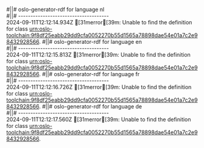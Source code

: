 #||# oslo-generator-rdf for language nl  
#||# -------------------------------------  
2024-09-11T12:12:14.934Z [31merror[39m: Unable to find the definition for class [urn:oslo-toolchain:9f8df25eabb29dd9cfa0052270b55d1565a78898dae54e01a7c2e98432928566](all-cultuurenjeugdinfrastructuur-voc.jsonld#L9083).
#||# oslo-generator-rdf for language en  
#||# -------------------------------------  
2024-09-11T12:12:15.813Z [31merror[39m: Unable to find the definition for class [urn:oslo-toolchain:9f8df25eabb29dd9cfa0052270b55d1565a78898dae54e01a7c2e98432928566](all-cultuurenjeugdinfrastructuur-voc.jsonld#L9083).
#||# oslo-generator-rdf for language fr  
#||# -------------------------------------  
2024-09-11T12:12:16.726Z [31merror[39m: Unable to find the definition for class [urn:oslo-toolchain:9f8df25eabb29dd9cfa0052270b55d1565a78898dae54e01a7c2e98432928566](all-cultuurenjeugdinfrastructuur-voc.jsonld#L9083).
#||# oslo-generator-rdf for language de  
#||# -------------------------------------  
2024-09-11T12:12:17.560Z [31merror[39m: Unable to find the definition for class [urn:oslo-toolchain:9f8df25eabb29dd9cfa0052270b55d1565a78898dae54e01a7c2e98432928566](all-cultuurenjeugdinfrastructuur-voc.jsonld#L9083).
